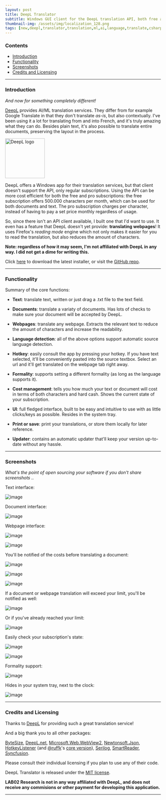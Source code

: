 ```yaml
---
layout: post
title: DeepL Translator
subtitle: Windows GUI client for the DeepL translation API, both free and pro. Supports text, documents and webpages.
thumbnail-img: /assets/img/localization_128.png
tags: [new,deepl,translator,translation,ml,ai,language,translate,csharp]
---
```


### Contents

 * [Introduction](#Introduction)
 * [Functionality](#functionality)
 * [Screenshots](#screenshots)
 * [Credits and Licensing](#credits-and-licensing)

----

### Introduction

*And now for something completely different!*

[DeepL](https://deepl.com) provides AI/ML translation services. They differ from for example Google Translate in that they don't translate *as-is*, but also contextually. I've been using it a lot for translating from and into French, and it's truly amazing what they can do. Besides plain text, it's also possible to translate entire documents, preserving the layout in the process.

<a href="https://github.com/LAB02-Research/DeepL-Translator/"><img src="https://github.com/LAB02-Research/DeepL-Translator/raw/main/images/logo_notext.png" alt="DeepL logo" title="DeepL" class="center" height="128" /></a>

DeepL offers a Windows app for their translation services, but that client doesn't support the API, only regular subscriptions. Using the API can be more cost efficient for both the free and pro subscriptions: the free subscription offers 500.000 characters per month, which can be used for both documents and text. The pro subscription charges per character, instead of having to pay a set price monthly regardless of usage.

So, since there isn't an API client available, I built one that I'd want to use. It even has a feature that DeepL doesn't yet provide: **translating webpages**! It uses Firefox's *reading mode* engine which not only makes it easier for you to read the translation, but also reduces the amount of characters.

**Note: regardless of how it may seem, I'm not affiliated with DeepL in any way. I did not get a dime for writing this.**

Click [here](https://github.com/LAB02-Research/DeepL-Translator/releases/latest/download/DeepL.Translator.Installer.exe) to download the latest installer, or visit the [GitHub repo](https://github.com/LAB02-Research/DeepL-Translator).

----

### Functionality

Summary of the core functions:

* **Text**: translate text, written or just drag a .txt file to the text field.

* **Documents**: translate a variaty of documents. Has lots of checks to make sure your document will be accepted by DeepL.

* **Webpages**: translate any webpage. Extracts the relevant text to reduce the amount of characters and increase the readability.

* **Language detection**: all of the above options support automatic source language detection.

* **Hotkey**: easily consult the app by pressing your hotkey. If you have text selected, it'll be conveniently pasted into the source textbox. Select an url and it'll get translated on the webpage tab right away.

* **Formality**: supports setting a different formality (as long as the language supports it).

* **Cost management**: tells you how much your text or document will cost in terms of both characters and hard cash. Shows the current state of your subscription.

* **UI**: full fledged interface, built to be easy and intuitive to use with as little clicks/keys as possible. Resides in the system tray.

* **Print or save**: print your translations, or store them locally for later reference.

* **Updater**: contains an automatic updater that'll keep your version up-to-date without any hassle.

----

### Screenshots

*What's the point of open sourcing your software if you don't share screenshots ..*

Text interface:

![image](https://user-images.githubusercontent.com/81011038/224789955-f0333a2f-4e24-48ac-99fe-e4ecb6c7453b.png)

Document interface:

![image](https://user-images.githubusercontent.com/81011038/224789997-1fb33c79-dbeb-4268-930f-9c6b3d01a9a3.png)

Webpage interface:

![image](https://user-images.githubusercontent.com/81011038/225082337-98a958df-109d-4536-a59c-c82f896cbd41.png)

![image](https://user-images.githubusercontent.com/81011038/225082364-0a407055-d298-4023-a5fe-333354baa634.png)

You'll be notified of the costs before translating a document:

![image](https://user-images.githubusercontent.com/81011038/225082514-5d73345a-1e4d-4e30-85f3-6eedfe9114f4.png)

![image](https://user-images.githubusercontent.com/81011038/225082586-eb3c6ada-7c28-49c4-81c9-d08498469ff5.png)

![image](https://user-images.githubusercontent.com/81011038/225082691-96a85ca7-6bc0-48a6-a3d3-d6eea768336f.png)

If a document or webpage translation will exceed your limit, you'll be notified as well:

![image](https://user-images.githubusercontent.com/81011038/225082718-046a7d04-76f0-4026-9d9e-aaf1fbef0ceb.png)

Or if you've already reached your limit:

![image](https://user-images.githubusercontent.com/81011038/225083048-44d79723-366a-455e-9a89-26eaee470227.png)

Easily check your subscription's state:

![image](https://user-images.githubusercontent.com/81011038/225083226-9b4efe83-d717-4da7-8eda-9c61553215ae.png)

![image](https://user-images.githubusercontent.com/81011038/225083250-0be21350-363c-432b-a498-d5bf18535281.png)

Formality support:

![image](https://user-images.githubusercontent.com/81011038/224790184-dfed63ef-b438-4d2e-8843-e4114d831f78.png)

Hides in your system tray, next to the clock:

![image](https://user-images.githubusercontent.com/81011038/224070094-6a396395-7d95-4b44-9246-341cd76d0d38.png)

----

### Credits and Licensing

Thanks to [DeepL](https://deepl.com) for providing such a great translation service!

And a big thank you to all other packages:

[ByteSize](https://github.com/omar/ByteSize), [DeepL.net](https://github.com/DeepLcom/deepl-dotnet), [Microsoft.Web.WebView2](https://learn.microsoft.com/en-us/microsoft-edge/webview2/), [Newtonsoft.Json](https://www.newtonsoft.com/json), [HotkeyListener](https://github.com/Willy-Kimura/HotkeyListener) (and [@ruffk](https://github.com/ruffk)'s [core version](https://github.com/ruffk/HotkeyListener)), [Serilog](https://github.com/serilog/serilog), [SmartReader](https://github.com/strumenta/SmartReader), [Syncfusion](https://www.syncfusion.com).

Please consult their individual licensing if you plan to use any of their code.

DeepL Translator is released under the [MIT license](https://opensource.org/licenses/MIT).

**LAB02 Research is not in any way affiliated with DeepL, and does not receive any commisions or other payment for developing this application.**

---